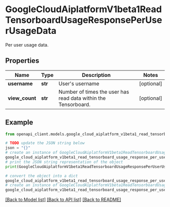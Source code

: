 # GoogleCloudAiplatformV1beta1ReadTensorboardUsageResponsePerUserUsageData

Per user usage data.

## Properties

Name | Type | Description | Notes
------------ | ------------- | ------------- | -------------
**username** | **str** | User&#39;s username | [optional] 
**view_count** | **str** | Number of times the user has read data within the Tensorboard. | [optional] 

## Example

```python
from openapi_client.models.google_cloud_aiplatform_v1beta1_read_tensorboard_usage_response_per_user_usage_data import GoogleCloudAiplatformV1beta1ReadTensorboardUsageResponsePerUserUsageData

# TODO update the JSON string below
json = "{}"
# create an instance of GoogleCloudAiplatformV1beta1ReadTensorboardUsageResponsePerUserUsageData from a JSON string
google_cloud_aiplatform_v1beta1_read_tensorboard_usage_response_per_user_usage_data_instance = GoogleCloudAiplatformV1beta1ReadTensorboardUsageResponsePerUserUsageData.from_json(json)
# print the JSON string representation of the object
print(GoogleCloudAiplatformV1beta1ReadTensorboardUsageResponsePerUserUsageData.to_json())

# convert the object into a dict
google_cloud_aiplatform_v1beta1_read_tensorboard_usage_response_per_user_usage_data_dict = google_cloud_aiplatform_v1beta1_read_tensorboard_usage_response_per_user_usage_data_instance.to_dict()
# create an instance of GoogleCloudAiplatformV1beta1ReadTensorboardUsageResponsePerUserUsageData from a dict
google_cloud_aiplatform_v1beta1_read_tensorboard_usage_response_per_user_usage_data_from_dict = GoogleCloudAiplatformV1beta1ReadTensorboardUsageResponsePerUserUsageData.from_dict(google_cloud_aiplatform_v1beta1_read_tensorboard_usage_response_per_user_usage_data_dict)
```
[[Back to Model list]](../README.md#documentation-for-models) [[Back to API list]](../README.md#documentation-for-api-endpoints) [[Back to README]](../README.md)


